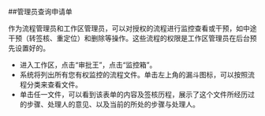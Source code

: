 ##管理员查询申请单

作为流程管理员和工作区管理员，可以对授权的流程进行监控查看或干预，如中途干预（转签核、重定位）和删除等操作。这些流程的权限是工作区管理员在后台预先设置好的。

- 进入工作区，点击“审批王”，点击“监控箱”。
- 系统将列出所有您有权监控的流程文件。单击左上角的漏斗图标，可以按照流程分类来查看文件。
- 单击任一文件，可以看到该表单的内容及签核历程，展示了这个文件所经历过的步骤、处理人的意见、以及当前的所处的步骤与处理人。

